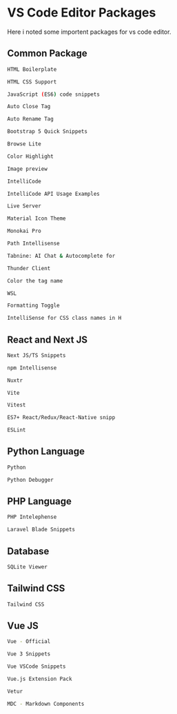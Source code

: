 # VS Code Editor Packages

Here i noted some importent packages for vs code editor.

## Common Package

```bash
HTML Boilerplate
```

```bash
HTML CSS Support
```

```bash
JavaScript (ES6) code snippets
```

```bash
Auto Close Tag
```

```bash
Auto Rename Tag
```

```bash
Bootstrap 5 Quick Snippets
```

```bash
Browse Lite
```

```bash
Color Highlight
```

```bash
Image preview
```

```bash
IntelliCode
```

```bash
IntelliCode API Usage Examples
```

```bash
Live Server
```

```bash
Material Icon Theme
```

```bash
Monokai Pro
```

```bash
Path Intellisense
```

```bash
Tabnine: AI Chat & Autocomplete for 
```

```bash
Thunder Client
```

```bash
Color the tag name
```

```bash
WSL
```

```bash
Formatting Toggle
```

```bash
IntelliSense for CSS class names in H
```



## React and Next JS

```bash
Next JS/TS Snippets
```

```bash
npm Intellisense
```

```bash
Nuxtr
```

```bash
Vite
```

```bash
Vitest
```

```bash
ES7+ React/Redux/React-Native snipp
```

```bash
ESLint
```




## Python Language

```bash
Python
```

```bash
Python Debugger
```



## PHP Language

```bash
PHP Intelephense
```

```bash
Laravel Blade Snippets
```

## Database 

```bash
SQLite Viewer
```


## Tailwind CSS

```bash
Tailwind CSS
```


## Vue JS

```bash
Vue - Official
```

```bash
Vue 3 Snippets
```

```bash
Vue VSCode Snippets
```

```bash
Vue.js Extension Pack
```

```bash
Vetur
```

```bash
MDC - Markdown Components
```

